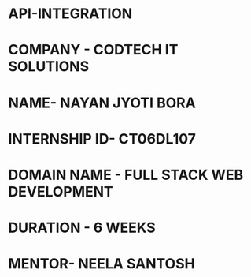 # API-INTEGRATION
# COMPANY - CODTECH IT SOLUTIONS
# NAME- NAYAN JYOTI BORA
# INTERNSHIP ID- CT06DL107
# DOMAIN NAME - FULL STACK WEB DEVELOPMENT 
# DURATION - 6 WEEKS 
# MENTOR- NEELA SANTOSH 
